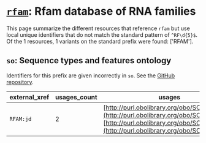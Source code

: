 # [`rfam`](https://bioregistry.io/rfam): Rfam database of RNA families

This page summarize the different resources that reference `rfam`
but use local unique identifiers that do not match the standard pattern of
`^RF\d{5}$`. Of the 1 resources,
1 variants on the standard prefix were found: ['RFAM'].

## `so`: Sequence types and features ontology

Identifiers for this prefix are given incorrectly in `so`. See the [GitHub repository](https://github.com/The-Sequence-Ontology/SO-Ontologies).

| external_xref   |   usages_count | usages                                                                                                                                                                         |
|-----------------|----------------|--------------------------------------------------------------------------------------------------------------------------------------------------------------------------------|
| `RFAM:jd`       |              2 | [http://purl.obolibrary.org/obo/SO_0001427](http://purl.obolibrary.org/obo/SO_0001427), [http://purl.obolibrary.org/obo/SO_0001459](http://purl.obolibrary.org/obo/SO_0001459) |


